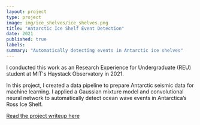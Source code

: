 ```yaml
---
layout: project
type: project
image: img/ice_shelves/ice_shelves.png
title: "Antarctic Ice Shelf Event Detection"
date: 2021
published: true
labels:
summary: "Automatically detecting events in Antarctic ice shelves"
---
```


I conducted this work as an Research Experience for Undergraduate (REU) student at MIT's Haystack Observatory in 2021.

In this project, I created a data pipeline to prepare Antarctic seismic data for machine learning. I applied a Gaussian mixture model and convolutional neural network to automatically detect ocean wave events in Antarctica’s Ross Ice Shelf.

[Read the project writeup here](https://linneawolniewicz.github.io/resources/event_detection_in_ice_shelves.pdf)
